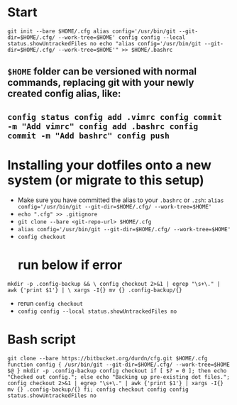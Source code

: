 # Start
`
git init --bare $HOME/.cfg
alias config='/usr/bin/git --git-dir=$HOME/.cfg/ --work-tree=$HOME'
config config --local status.showUntrackedFiles no
echo "alias config='/usr/bin/git --git-dir=$HOME/.cfg/ --work-tree=$HOME'" >> $HOME/.bashrc
`
## `$HOME` folder can be versioned with normal commands, replacing git with your newly created config alias, like:
`
config status
config add .vimrc
config commit -m "Add vimrc"
config add .bashrc
config commit -m "Add bashrc"
config push
`
---
# Installing your dotfiles onto a new system (or migrate to this setup)
- Make sure you have committed the alias to your `.bashrc` or `.zsh`:
 `alias config='/usr/bin/git --git-dir=$HOME/.cfg/ --work-tree=$HOME'`
- `echo ".cfg" >> .gitignore`
- `git clone --bare <git-repo-url> $HOME/.cfg`
- `alias config='/usr/bin/git --git-dir=$HOME/.cfg/ --work-tree=$HOME'`
- `config checkout`
  # run below if error
`mkdir -p .config-backup && \
config checkout 2>&1 | egrep "\s+\." | awk {'print $1'} | \
xargs -I{} mv {} .config-backup/{}`
- rerun `config checkout`
- `config config --local status.showUntrackedFiles no`


# Bash script
`git clone --bare https://bitbucket.org/durdn/cfg.git $HOME/.cfg
function config {
   /usr/bin/git --git-dir=$HOME/.cfg/ --work-tree=$HOME $@
}
mkdir -p .config-backup
config checkout
if [ $? = 0 ]; then
  echo "Checked out config.";
  else
    echo "Backing up pre-existing dot files.";
    config checkout 2>&1 | egrep "\s+\." | awk {'print $1'} | xargs -I{} mv {} .config-backup/{}
fi;
config checkout
config config status.showUntrackedFiles no`

